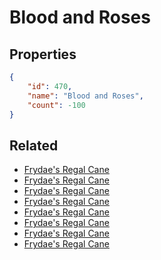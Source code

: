 # Blood and Roses

<no description available>

## Properties

```json
{
    "id": 470,
    "name": "Blood and Roses",
    "count": -100
}
```

## Related

- [Frydae's Regal Cane](../items/14802-frydae-s-regal-cane.md)
- [Frydae's Regal Cane](../items/14803-frydae-s-regal-cane.md)
- [Frydae's Regal Cane](../items/14804-frydae-s-regal-cane.md)
- [Frydae's Regal Cane](../items/14805-frydae-s-regal-cane.md)
- [Frydae's Regal Cane](../items/14806-frydae-s-regal-cane.md)
- [Frydae's Regal Cane](../items/14807-frydae-s-regal-cane.md)
- [Frydae's Regal Cane](../items/14808-frydae-s-regal-cane.md)
- [Frydae's Regal Cane](../items/14809-frydae-s-regal-cane.md)

